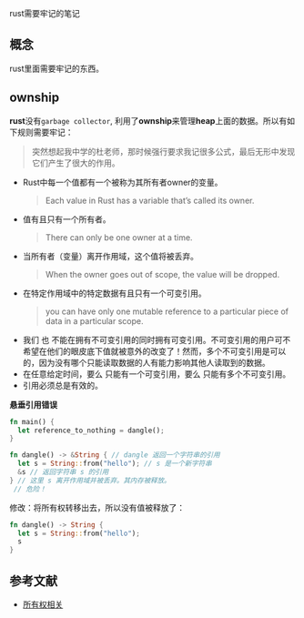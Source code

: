 rust需要牢记的笔记
<!--more-->

## 概念
rust里面需要牢记的东西。

## ownship
**rust**没有`garbage collector`, 利用了**ownship**来管理**heap**上面的数据。所以有如下规则需要牢记：

> 突然想起我中学的杜老师，那时候强行要求我记很多公式，最后无形中发现它们产生了很大的作用。

- Rust中每一个值都有一个被称为其所有者owner的变量。
  > Each value in Rust has a variable that’s called its owner.
- 值有且只有一个所有者。
  > There can only be one owner at a time.
- 当所有者（变量）离开作用域，这个值将被丢弃。
  > When the owner goes out of scope, the value will be dropped.
- 在特定作用域中的特定数据有且只有一个可变引用。
  > you can have only one mutable reference to a particular piece of data in a particular scope. 
- 我们 也 不能在拥有不可变引用的同时拥有可变引用。不可变引用的用户可不希望在他们的眼皮底下值就被意外的改变了！然而，多个不可变引用是可以的，因为没有哪个只能读取数据的人有能力影响其他人读取到的数据。
- 在任意给定时间，要么 只能有一个可变引用，要么 只能有多个不可变引用。
- 引用必须总是有效的。

**悬垂引用错误**
```rust
fn main() {
  let reference_to_nothing = dangle();
}

fn dangle() -> &String { // dangle 返回一个字符串的引用
  let s = String::from("hello"); // s 是一个新字符串
  &s // 返回字符串 s 的引用
} // 这里 s 离开作用域并被丢弃。其内存被释放。
 // 危险！
```

修改：将所有权转移出去，所以没有值被释放了：
```rust
fn dangle() -> String {
  let s = String::from("hello");
  s
}
```

## 参考文献

- [所有权相关](https://kaisery.gitbooks.io/trpl-zh-cn/content/ch04-01-what-is-ownership.html)


